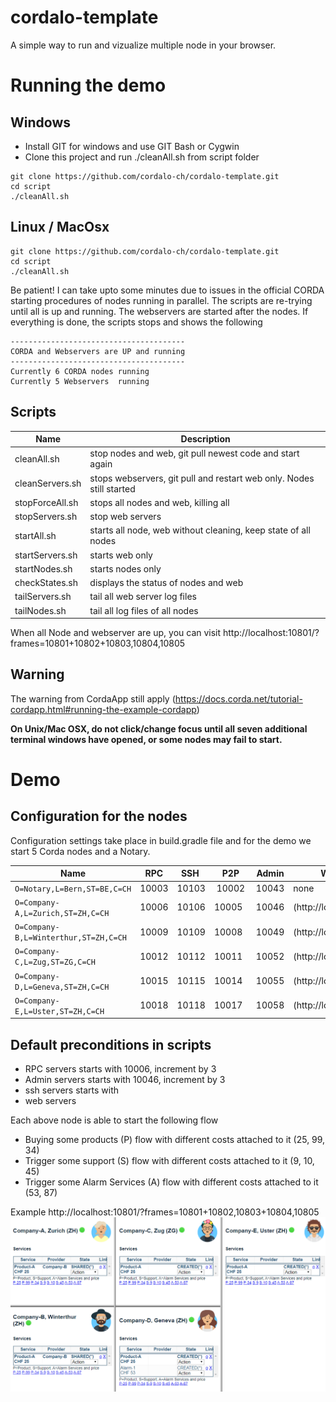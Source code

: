 # cordalo-template

A simple way to run and vizualize multiple node in your browser.

# Running the demo

## Windows 

* Install GIT for windows and use GIT Bash or Cygwin
* Clone this project and run ./cleanAll.sh from script folder
```
git clone https://github.com/cordalo-ch/cordalo-template.git
cd script
./cleanAll.sh
```

## Linux / MacOsx
```
git clone https://github.com/cordalo-ch/cordalo-template.git
cd script
./cleanAll.sh
```

Be patient! I can take upto some minutes due to issues in the official CORDA starting procedures of nodes running in parallel. The scripts are re-trying until all is up and running.
The webservers are started after the nodes. If everything is done, the scripts stops and shows the following
```
---------------------------------------
CORDA and Webservers are UP and running
---------------------------------------
Currently 6 CORDA nodes running
Currently 5 Webservers  running
```

## Scripts
| Name | Description |
| ------------- | ------------- |
| cleanAll.sh  | stop nodes and web, git pull newest code and start again |
| cleanServers.sh  | stops webservers, git pull and restart web only. Nodes still started |
| stopForceAll.sh  | stops all nodes and web, killing all |
| stopServers.sh  | stop web servers |
| startAll.sh  | starts all node, web without cleaning, keep state of all nodes |
| startServers.sh  | starts web only |
| startNodes.sh  | starts nodes only |
| checkStates.sh | displays the status of nodes and web |
| tailServers.sh | tail all web server log files |
| tailNodes.sh | tail all log files of all nodes |


When all Node and webserver are up, 
you can visit http://localhost:10801/?frames=10801+10802+10803,10804,10805

## Warning
The warning from CordaApp still apply (https://docs.corda.net/tutorial-cordapp.html#running-the-example-cordapp)

**On Unix/Mac OSX, do not click/change focus until all seven additional terminal windows have opened, or some nodes may fail to start.**

# Demo

## Configuration for the nodes

Configuration settings take place in build.gradle file and for the demo we start 5 Corda nodes and a Notary.

| Name | RPC | SSH | P2P | Admin | Webserver |
| ------------- | ------------- | ------------- | ------------- | ------------- | -------------- | 
| `O=Notary,L=Bern,ST=BE,C=CH`           | 10003 | 10103 | 10002 | 10043 | none
| `O=Company-A,L=Zurich,ST=ZH,C=CH`      | 10006 | 10106 | 10005 | 10046 | (http://localhost:10801)
| `O=Company-B,L=Winterthur,ST=ZH,C=CH`  | 10009 | 10109 | 10008 | 10049 | (http://localhost:10802)
| `O=Company-C,L=Zug,ST=ZG,C=CH`         | 10012 | 10112 | 10011 | 10052 | (http://localhost:10803)
| `O=Company-D,L=Geneva,ST=ZH,C=CH`      | 10015 | 10115 | 10014 | 10055 | (http://localhost:10804)
| `O=Company-E,L=Uster,ST=ZH,C=CH`       | 10018 | 10118 | 10017 | 10058 | (http://localhost:10805)

## Default preconditions in scripts
- RPC servers starts with 10006, increment by 3
- Admin servers starts with 10046, increment by 3
- ssh servers starts with 
- web servers


Each above node is able to start the following flow
* Buying some products (P) flow with different costs attached to it (25, 99, 34)
* Trigger some support (S) flow  with different costs attached to it (9, 10, 45)
* Trigger some Alarm Services (A) flow  with different costs attached to it (53, 87)


Example http://localhost:10801/?frames=10801+10802,10803+10804,10805
 ![foo bar](documentation/img/gui.png  "GUI"   )
 
